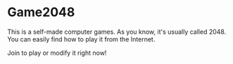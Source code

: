 # Game2048
This is a self-made computer games. As you know, it's usually called 2048. You can easily find how to play it from the Internet.

Join to play or modify it right now!
